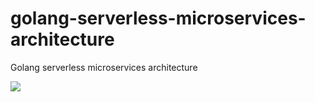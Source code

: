# golang-serverless-microservices-architecture
Golang serverless microservices architecture


![](https://docs.google.com/drawings/d/e/2PACX-1vT6DN-5s-u4Vy6YmkKEvzAVBGGQO4svV6eIcYme1UEBUuUsNJTd5CNOy6kHC7RlcXcNauYkAg_zp22f/pub?w=2048&h=1451)
